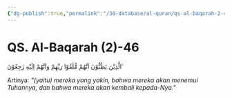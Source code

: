 ```yaml
---
{"dg-publish":true,"permalink":"/30-database/al-quran/qs-al-baqarah-2-46/"}
---
```



# QS. Al-Baqarah (2)-46
الَّذِيْنَ يَظُنُّوْنَ اَنَّهُمْ مُّلٰقُوْا رَبِّهِمْ وَاَنَّهُمْ اِلَيْهِ رٰجِعُوْنَ ࣖ

Artinya: *"(yaitu) mereka yang yakin, bahwa mereka akan menemui Tuhannya, dan bahwa mereka akan kembali kepada-Nya."*
